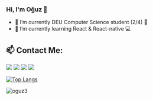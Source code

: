 ### Hi, I'm Oğuz 👋

- 🔭 I’m currently DEU Computer Science student (2/4) 📝
- 🌱 I’m currently learning React & React-native 💻

## :mailbox: Contact Me:

[<img src="https://cdn2.iconfinder.com/data/icons/colorful-guache-social-media-logos-1/159/social-media_gmail-64.png"/>](mailto:ulukaya311@gmail.com)
[<img target="_blank" src="https://cdn4.iconfinder.com/data/icons/colorful-guache-social-media-logos-1/159/social-media_linkedin-64.png"/>](https://www.linkedin.com/in/oguz3/)
[<img target="_blank" src="https://cdn2.iconfinder.com/data/icons/colorful-guache-social-media-logos-1/155/social-media_twitter-64.png"/>](https://twitter.com/oguz3_)
[<img target="_blank" src="https://cdn3.iconfinder.com/data/icons/colorful-guache-social-media-logos-1/159/social-media_web-64.png"/>](https://oguzhanulukaya.net/)

[![Top Langs](https://github-readme-stats.vercel.app/api/top-langs/?username=oguz3&layout=compact)](https://github.com/anuraghazra/github-readme-stats)

<p align="left"> <img src="https://komarev.com/ghpvc/?username=oguz3" alt="oguz3" /> </p>
